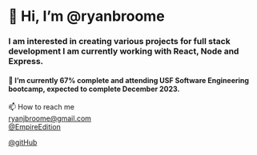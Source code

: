 <h1> 👋 Hi, I’m @ryanbroome </h1>
<h3> I am interested in creating various projects for full stack development I am currently working with React, Node and Express. </h3>
<h4> 🌱 I’m currently 67% complete and attending USF Software Engineering bootcamp, expected to complete December 2023. </h4>
📫 How to reach me <br>
<a href="mailto:ryanjbroome@gmail.com"> ryanjbroome@gmail.com </a> 
<br>
<a href="https://twitter.com/EmpireEdition"> @EmpireEdition </a>

<a href="https://github.com/"> @gitHub </a>

